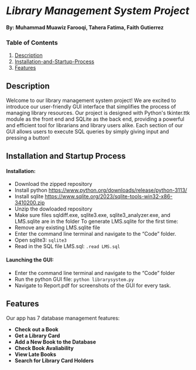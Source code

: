 # *Library Management System Project*
#### By: Muhammad Muawiz Farooqi, Tahera Fatima, Faith Gutierrez
### Table of Contents
1. [Description](#Description "Jump to Description")
2. [Installation-and-Startup-Process](#Installation-and-Startup-Process "Jump to Installation-and-Startup-Process") 
3. [Features](#Features "Jump to Features")
  

## Description 

Welcome to our library management system project! We are excited to introduce our user-friendly GUI interface that simplifies the process of managing library resources. Our project is designed with Python's tkinter.ttk module as the front end and SQLite as the back end, providing a powerful and efficient tool for librarians and library users alike. Each section of our GUI allows users to execute SQL queries by simply giving input and pressing a button!


## Installation and Startup Process
#### Installation:
- Download the zipped repository
- Install python https://www.python.org/downloads/release/python-3113/
- Install sqlite https://www.sqlite.org/2023/sqlite-tools-win32-x86-3410200.zip
- Unzip the dowloaded repository
- Make sure files sqldiff.exe, sqlite3.exe, sqlite3_analyzer.exe, and LMS.sqlite are in the folder
To generate LMS.sqlite for the first time:
- Remove any existing LMS.sqlite file
- Enter the command line terminal and navigate to the “Code” folder.
- Open sqlite3:
```sqlite3```
- Read in the SQL file LMS.sql:
```.read LMS.sql```
#### Launching the GUI:
- Enter the command line terminal and navigate to the “Code” folder
- Run the python GUI file:
```python librarysystem.py```
- Navigate to Report.pdf for screenshots of the GUI for every task.


## Features
Our app has 7 database management features:
- **Check out a Book**
- **Get a Library Card**
- **Add a New Book to the Database**
- **Check Book Avaliability**
- **View Late Books**
- **Search for Library Card Holders**

